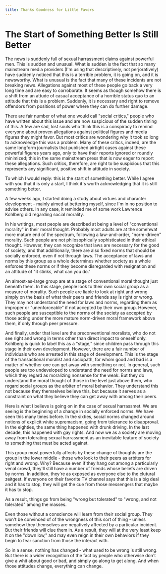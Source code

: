 ```yaml
---
title: Thanks Goodness for Little Favors
---
```

# The Start of Something Better Is Still Better

The news is suddenly full of sexual harrassment claims against
powerful men. This is sudden and unusual. What is sudden is the fact
that so many mainstream media providers (I'm using that descriptively, not
perjoratively) have suddenly noticed that this is a terrible
problem, it is going on, and it is newsworthy. What is unusual is the
fact that many of these incidents are not breaking news. Allegations
against most of these people go back a very long time and are easy to
corroborate. It seems as though somehow there is a shift from an
attude of casual acceptance of a horrible status quo to an attitude
that this is a problem. Suddenly, it is necessary and right to remove
offendors from positions of power where they can do further damage.

There are fair number of what one would call "social critics," people who
have written about this issue and are now
suspicious of the sudden timing of this. A few are sad, lost souls who
think this is a conspiracy to remind everyone about proven
allegations against political figures and media figures they might
favor. But most critics are wondering why it took so long to
acknowledge this was a problem. Many of these critics, indeed, are the
same longform journalists that published airtight cases against these
powerful figures years ago, only to have their reports ignored or
roundly minimized; this in the same mainstream press that is now eager
to report these allegations. Such critics, therefore, are right to be
suspicious that this represents any significant, positive shift in attitude in
society.

To which I would reply: this is the start of something better. While I
agree with you that it is only a start, I think it's worth
acknowledging that it is still something better.

A few weeks ago, I started doing a study about virtues and character
development - mainly aimed at bettering myself, since I'm in no
position to advise others. In any case, it reminded me of some work
Lawrence Kohlberg did regarding social morality.

In his writings, most people are described at being a level of
"conventional morality" in their moral thought. Probably most adults
are at the somehwat more mature end of the spectrum, following a
law-and-order, "norm-driven" morality. Such people are not
philosophically sophisticated in their ethical thought. However, they
can recognize that laws are necessary for the good of society, and
that additionally, there are also fixed norms that should be socially
enforced, even if not through laws. The acceptance of laws and norms
by this group as a whole determines whether society as a whole
enforces these norms or if they become disregarded with resignation
and an attitude of "it stinks, what can you do."

An almost-as-large group are at a stage of conventional moral thought
just beneath them. In this stage, people look to their own social
group as a measure of morality. Such people are liable to look at
right and wrong simply on the basis of what their peers and friends
say is right or wrong. They may not understand the need for laws and
norms, regarding them as improper or "unenforceable" if not accepted
by their own group. However, such people are susceptible to the norms
of the society as accepted by those acting under the more mature
norm-driven moral framework above them, if only through peer pressure.

And finally, under that level are the preconventional moralists, who
do not see right and wrong in terms other than direct impact to
oneself only.  Kohlberg is quick to label this as a "stage," since
children pass through this stage in their own development. However,
there are a fair number of individuals who are arrested in this stage
of development. This is the stage of the transactional moralist and
sociopath, for whom good and bad is a matter of whether one can get
away with something or not. In general, such people are too
undeveloped to understand the need for norms and laws, which they
regard as moralizing nonsense for the weak. But they do understand the
moral thought of those in the level just above them, who regard
social groups as the arbiter of moral behavior. They understand this
not because they themselves believe this, but because it serves as a
constraint on what they believe they can get away with among their
peers.

Here is what I believe is going on in the case of sexual
harrassmet. We are seeing is the beginning of a change in socially
enforced norms. We have seen this many times before. In the sixties,
social norms changed around notions of explicit white supremacism,
going from tolerance to disapproval. In the eighties, the same thing
happened with drunk driving. In the last decade, this happened with
gay rights. And now we as a society are moving away from tolerating
sexual harrassment as an inevitable feature of society to something
that must be acted against.

This group most powerfully affects by these change of thoughts are the
group in the lower middle - those who look to their peers as arbiters
for right and wrong. Why? Because even if they hang out among a
particularly venal crowd, they'll still have a number of friends whose
beliefs are driven by norms. In addition, they're as exposed as
everyone else to the clutural zeitgest. If everyone on their favorite
TV channel says that this is a big deal and it has to stop, they will get
the cue from those messengers that maybe it has to stop.

As a result, things go from being "wrong but tolerated" to "wrong, and
not tolerated" among the masses.

Even those without a conscience will learn from their social
group. They won't be convinced of of the wrongness of this sort of
thing - unless somehow they themselves are negatively affected by a
particular incident. But their friends will clue them in. As a result,
they will at the very least keep it on the "down low," and may even
reign in their own behaviors if they begin to fear sanction from those
the interact with.

So in a sense, nothing has changed - what used to be wrong is still
wrong. But there is a wider recognition of the fact by people who
otherwise don't give a whit about good or bad, and simply go along to
get along. And when those attitudes change, everything can change.
